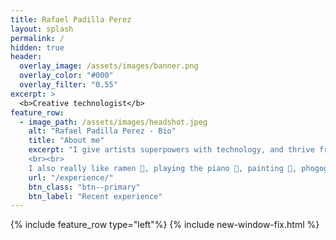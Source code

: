 ```yaml
---
title: Rafael Padilla Perez
layout: splash
permalink: /
hidden: true
header:
  overlay_image: /assets/images/banner.png
  overlay_color: "#000"
  overlay_filter: "0.55"
excerpt: >
  <b>Creative technologist</b>
feature_row:
  - image_path: /assets/images/headshot.jpeg
    alt: "Rafael Padilla Perez - Bio"
    title: "About me"
    excerpt: "I give artists superpowers with technology, and thrive from pushing the boundaries of what we think is technically possible. I love to learn and grow, striving to make creative visions a reality. As a famous studio says: <br><br><i>'The art challenges the technology, and the technology inspires the art!'</i>
    <br><br>
    I also really like ramen 🍜, playing the piano 🎹, painting 🎨, phogography 📸, and movies (especially animated!) 🎬."
    url: "/experience/"
    btn_class: "btn--primary"
    btn_label: "Recent experience"
---
```


{% include feature_row type="left"%}
{% include new-window-fix.html %}
